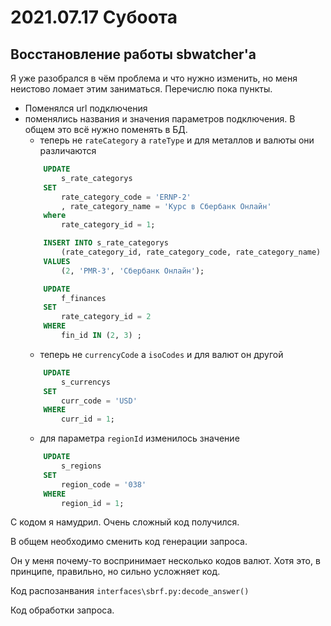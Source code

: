 # 2021.07.17 Субоота
## Восстановление работы sbwatcher'а
Я уже разобрался в чём проблема и что нужно изменить, но меня неистово ломает этим заниматься. Перечислю пока пункты.
 - Поменялся url подключения
 - поменялись названия и значения параметров подключения. В общем это всё нужно поменять в БД.
    * теперь не `rateCategory` а `rateType` и для металлов и валюты они различаются
    ```SQL
        UPDATE
            s_rate_categorys
        SET
            rate_category_code = 'ERNP-2'
            , rate_category_name = 'Курс в Сбербанк Онлайн'
        where
            rate_category_id = 1;

        INSERT INTO s_rate_categorys
            (rate_category_id, rate_category_code, rate_category_name)
        VALUES
            (2, 'PMR-3', 'Сбербанк Онлайн');

        UPDATE
            f_finances
        SET
            rate_category_id = 2
        WHERE
            fin_id IN (2, 3) ;
    ```
    * теперь не `currencyCode` а `isoCodes` и для валют он другой
    ```SQL
        UPDATE
            s_currencys
        SET
            curr_code = 'USD'
        WHERE
            curr_id = 1;
    ```
    * для параметра `regionId` изменилось значение  
    ```SQL
        UPDATE
            s_regions
        SET
            region_code = '038'
        WHERE
            region_id = 1;
    ```
С кодом я намудрил. Очень сложный код получился.

В общем необходимо сменить код генерации запроса. 

Он у меня почему-то воспринимает несколько кодов валют. Хотя это, в принципе, правильно, но сильно усложняет код.

Код распозанвания `interfaces\sbrf.py:decode_answer()`

Код обработки запроса.

